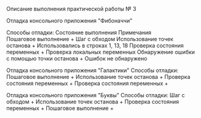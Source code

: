 Описание выполнения практической работы № 3


Отладка консольного приложения "Фибоначчи"

Способы отладки:           Состояние выполнения	     Примечания     
Пошаговое выполнение	        +                           Шаг с обходом
Использование точек останова	+                           Использовались в строках 1, 13, 18
Проверка состояния переменных	+                           Проверка локальных переменных
Обнаружение ошибки с помощью точки останова	+        Ошибок не обнаружено

Отладка консольного приложения "Галактики"
Способы отладки:
Пошаговое выполнение +
Использование точек останова +
Проверка состояния переменных +
Проверка состояния переменных +

Отладка консольного приложения "Буквы"
Способы отладки:
Шаг с обходом +
Использование точек останова +
Проверка состояния переменных +
Пошаговое выполнение +
